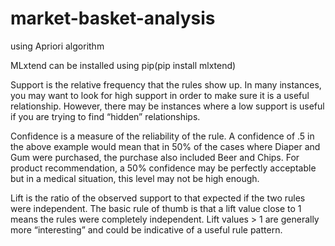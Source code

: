 # market-basket-analysis
using Apriori algorithm

MLxtend can be installed using pip(pip install mlxtend)

Support is the relative frequency that the rules show up. In many instances, you may want to look for high support in order to make sure it is a useful relationship.
However, there may be instances where a low support is useful if you are trying to find “hidden” relationships.

Confidence is a measure of the reliability of the rule.
A confidence of .5 in the above example would mean that in 50% of the cases where Diaper and Gum were purchased, the purchase also included Beer and Chips. 
For product recommendation, a 50% confidence may be perfectly acceptable but in a medical situation, this level may not be high enough.

Lift is the ratio of the observed support to that expected if the two rules were independent. 
The basic rule of thumb is that a lift value close to 1 means the rules were completely independent.
Lift values > 1 are generally more “interesting” and could be indicative of a useful rule pattern.
